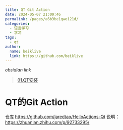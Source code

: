 ```yaml
---
title: QT Git Action
date: 2024-05-07 21:09:46
permalink: /pages/a6b3be1qwe121d/
categories:
  - 语言学习
  - 学习
tags:
  - qt
author:
  name: beiklive
  link: https://github.com/beiklive
---
```

*obsidian link*
> [01.QT安装](01.QT安装.md)


# QT的Git Action

仓库 https://github.com/jaredtao/HelloActions-Qt
说明： https://zhuanlan.zhihu.com/p/92733295/